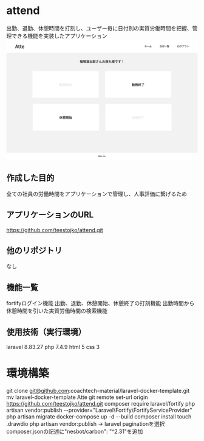 # attend
出勤、退勤、休憩時間を打刻し、ユーザー毎に日付別の実質労働時間を把握、管理できる機能を実装したアプリケーション
![alt text](image.png)

## 作成した目的
全ての社員の労働時間をアプリケーションで管理し、人事評価に繋げるため

## アプリケーションのURL
https://github.com/teestojko/attend.git

## 他のリポジトリ
なし

## 機能一覧
fortifyログイン機能
出勤、退勤、休憩開始、休憩終了の打刻機能
出勤時間から休憩時間を引いた実質労働時間の検索機能

## 使用技術（実行環境）
laravel 8.83.27
php 7.4.9
html 5
css 3







# 環境構築
git clone git@github.com:coachtech-material/laravel-docker-template.git
mv laravel-docker-template Atte
git remote set-url origin https://github.com/teestojko/attend.git
composer require laravel/fortify
php artisan vendor:publish --provider="Laravel\Fortify\FortifyServiceProvider"
php artisan migrate
docker-compose up -d --build
composer install
touch .drawdio
php artisan vendor:publish → laravel paginationを選択
composer.jsonの記述に"nesbot/carbon": "^2.31"を追加